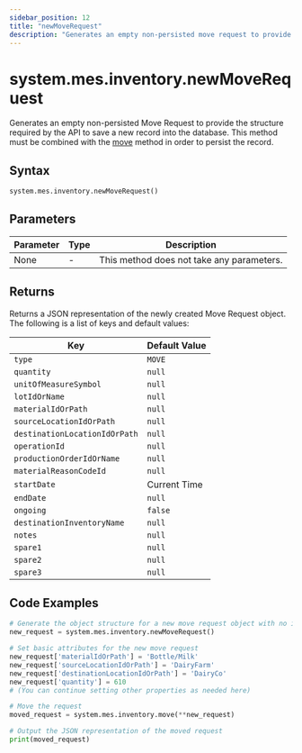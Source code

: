 ```yaml
---
sidebar_position: 12
title: "newMoveRequest"
description: "Generates an empty non-persisted move request to provide the structure to save a new record into the database."
---
```


# system.mes.inventory.newMoveRequest

Generates an empty non-persisted Move Request to provide the structure required by the API to save a new record into the database. 
This method must be combined with the [move](./move) method in order to persist the record.

## Syntax
```python
system.mes.inventory.newMoveRequest()
```

## Parameters

| Parameter | Type | Description                               |
|-----------|------|-------------------------------------------|
| None      | -    | This method does not take any parameters. |

## Returns

Returns a JSON representation of the newly created Move Request object. The following is a list of keys and default values:

| Key                              | Default Value    |
|----------------------------------|------------------|
| `type`                           | `MOVE`           |
| `quantity`                       | `null`           |
| `unitOfMeasureSymbol`            | `null`           |
| `lotIdOrName`                    | `null`           |
| `materialIdOrPath`               | `null`           |
| `sourceLocationIdOrPath`         | `null`           |
| `destinationLocationIdOrPath`    | `null`           |
| `operationId`                    | `null`           |
| `productionOrderIdOrName`        | `null`           |
| `materialReasonCodeId`           | `null`           |
| `startDate`                      | Current Time     |
| `endDate`                        | `null`           |
| `ongoing`                        | `false`          |
| `destinationInventoryName`       | `null`           |
| `notes`                          | `null`           |
| `spare1`                         | `null`           |
| `spare2`                         | `null`           |
| `spare3`                         | `null`           |

## Code Examples

```python
# Generate the object structure for a new move request object with no initial arguments
new_request = system.mes.inventory.newMoveRequest()

# Set basic attributes for the new move request
new_request['materialIdOrPath'] = 'Bottle/Milk'
new_request['sourceLocationIdOrPath'] = 'DairyFarm'
new_request['destinationLocationIdOrPath'] = 'DairyCo'
new_request['quantity'] = 610
# (You can continue setting other properties as needed here)

# Move the request
moved_request = system.mes.inventory.move(**new_request)

# Output the JSON representation of the moved request
print(moved_request)
```